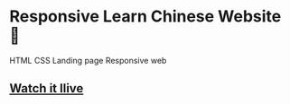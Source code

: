 # Responsive Learn Chinese Website 🐉
HTML CSS Landing page Responsive web 


## [Watch it llive](https://mokouchaoui.github.io/Lean_chinese_Landing_Page/)
